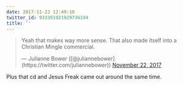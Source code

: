 ```yaml
---
date: 2017-11-22 12:49:10
twitter_id: 933391921929736194
title: ''
---
```


<blockquote class="twitter-tweet"><p lang="en" dir="ltr">Yeah that makes way more sense.   That also made itself into a Christian Mingle commercial.</p>&mdash; Julianne Bower ([@juliannebower](https://twitter.com/juliannebower)) <a href="https://twitter.com/juliannebower/status/933381137778597889?ref_src=twsrc%5Etfw">November 22, 2017</a></blockquote>
<script async src="https://platform.twitter.com/widgets.js" charset="utf-8"></script>

Plus that cd and Jesus Freak came out around the same time.
